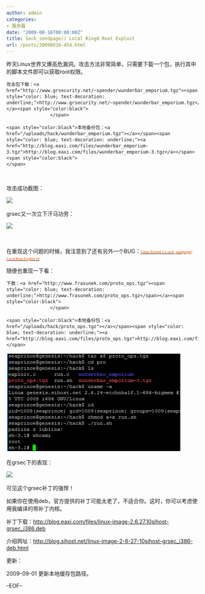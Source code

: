 ```yaml
---
author: admin
categories:
- 服务器
date: "2009-08-16T00:00:00Z"
title: Sock_sendpage() Local Ring0 Root Exploit
url: /posts/20090816-454.html
---
```

昨天Linux世界又爆高危漏洞。攻击方法非常简单，只需要下载一个包，执行其中的脚本文件即可以获取root权限。

    攻击包下载：<a href="http://www.grsecurity.net/~spender/wunderbar_emporium.tgz"><span style="color: blue; text-decoration: underline;">http://www.grsecurity.net/~spender/wunderbar_emporium.tgz</span></a><span style="color:black">
    				</span>

    <span style="color:black">本地备份包：<a href="/uploads/hack/wunderbar_emporium.tgz"></a></span><span style="color: blue; text-decoration: underline;"><a href="http://blog.eaxi.com/files/wunderbar_emporium-3.tgz">http://blog.eaxi.com/files/wunderbar_emporium-3.tgz</a></span><span style="color:black">
    </span>

 

攻击成功截图：

![][1]

grsec又一次立下汗马功劳：

![][2]

 

在重现这个问题的时候，我注意到了还有另外一个BUG：<a href="http://www.milw0rm.com/exploits/9436" target="_blank"><span style="color:#f87431; font-family:Verdana; font-size:7pt"><strong>Linux Kernel 2.x sock_sendpage() Local Root Exploit #2</strong></span></a><span style="color:lime; font-family:Verdana; font-size:7pt"><strong><br /> </strong></span>

随便也重现一下看：

    下载：<a href="http://www.frasunek.com/proto_ops.tgz"><span style="color: blue; text-decoration: underline;">http://www.frasunek.com/proto_ops.tgz</span></a><span style="color:black">
    				</span>

    <span style="color:black">本地备份包：<a href="/uploads/hack/proto_ops.tgz"></a></span><span style="color: blue; text-decoration: underline;"><a href="http://blog.eaxi.com/files/proto_ops.tgz">http://blog.eaxi.com/files/proto_ops.tgz</a></span>

<pre><img src="/uploads/2009/08/081609_1356_Socksendpag3.png" alt="" /></pre>

在grsec下的表现：

![][3]

可见这个grsec补丁的强悍！

如果你在使用deb，官方提供的补丁可能太老了，不适合你。这时，你可以考虑使用我编译的带补丁内核。

补丁下载：<http://blog.eaxi.com/files/linux-image-2.6.27.10sihost-grsec_i386.deb>

介绍网址：<http://blog.sihost.net/linux-image-2-6-27-10sihost-grsec_i386-deb.html>

更新：

2009-09-01 更新本地缓存包路径。

&#8211;EOF&#8211;

 [1]: /uploads/2009/08/081609_1356_Socksendpag1.png
 [2]: /uploads/2009/08/081609_1356_Socksendpag2.png
 [3]: /uploads/2009/08/081609_1356_Socksendpag4.png